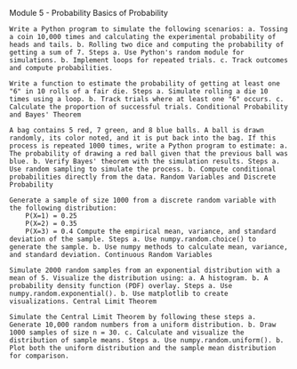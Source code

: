 Module 5 - Probability Basics of Probability

    Write a Python program to simulate the following scenarios: a. Tossing a coin 10,000 times and calculating the experimental probability of heads and tails. b. Rolling two dice and computing the probability of getting a sum of 7. Steps a. Use Python's random module for simulations. b. Implement loops for repeated trials. c. Track outcomes and compute probabilities.

    Write a function to estimate the probability of getting at least one "6" in 10 rolls of a fair die. Steps a. Simulate rolling a die 10 times using a loop. b. Track trials where at least one "6" occurs. c. Calculate the proportion of successful trials. Conditional Probability and Bayes' Theorem

    A bag contains 5 red, 7 green, and 8 blue balls. A ball is drawn randomly, its color noted, and it is put back into the bag. If this process is repeated 1000 times, write a Python program to estimate: a. The probability of drawing a red ball given that the previous ball was blue. b. Verify Bayes' theorem with the simulation results. Steps a. Use random sampling to simulate the process. b. Compute conditional probabilities directly from the data. Random Variables and Discrete Probability

    Generate a sample of size 1000 from a discrete random variable with the following distribution:
        P(X=1) = 0.25
        P(X=2) = 0.35
        P(X=3) = 0.4 Compute the empirical mean, variance, and standard deviation of the sample. Steps a. Use numpy.random.choice() to generate the sample. b. Use numpy methods to calculate mean, variance, and standard deviation. Continuous Random Variables

    Simulate 2000 random samples from an exponential distribution with a mean of 5. Visualize the distribution using: a. A histogram. b. A probability density function (PDF) overlay. Steps a. Use numpy.random.exponential(). b. Use matplotlib to create visualizations. Central Limit Theorem

    Simulate the Central Limit Theorem by following these steps a. Generate 10,000 random numbers from a uniform distribution. b. Draw 1000 samples of size n = 30. c. Calculate and visualize the distribution of sample means. Steps a. Use numpy.random.uniform(). b. Plot both the uniform distribution and the sample mean distribution for comparison.

